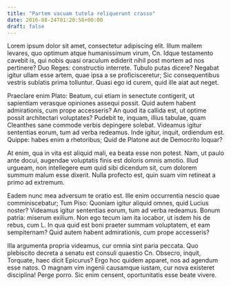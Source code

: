 ```yaml
---
title: "Partem vacuam tutela reliquerunt crasso"
date: 2016-08-24T01:20:58+00:00
draft: false
---
```


Lorem ipsum dolor sit amet, consectetur adipiscing elit. Illum mallem levares,
quo optimum atque humanissimum virum, Cn. Idque testamento cavebit is, qui
nobis quasi oraculum ediderit nihil post mortem ad nos pertinere? Duo Reges:
constructio interrete. Tubulo putas dicere? Negabat igitur ullam esse artem,
quae ipsa a se proficisceretur; Sic consequentibus vestris sublatis prima
tolluntur. Quasi ego id curem, quid ille aiat aut neget.

Praeclare enim Plato: Beatum, cui etiam in senectute contigerit, ut sapientiam
verasque opiniones assequi possit. Quid autem habent admirationis, cum prope
accesseris? An quod ita callida est, ut optime possit architectari voluptates?
Pudebit te, inquam, illius tabulae, quam Cleanthes sane commode verbis
depingere solebat. Videamus igitur sententias eorum, tum ad verba redeamus.
Inde igitur, inquit, ordiendum est. Quippe: habes enim a rhetoribus; Quid de
Platone aut de Democrito loquar?

At enim, qua in vita est aliquid mali, ea beata esse non potest. Nam, ut paulo
ante docui, augendae voluptatis finis est doloris omnis amotio. Illud urgueam,
non intellegere eum quid sibi dicendum sit, cum dolorem summum malum esse
dixerit. Nulla profecto est, quin suam vim retineat a primo ad extremum.

Eadem nunc mea adversum te oratio est. Ille enim occurrentia nescio quae
comminiscebatur; Tum Piso: Quoniam igitur aliquid omnes, quid Lucius noster?
Videamus igitur sententias eorum, tum ad verba redeamus. Bonum patria: miserum
exilium. Non ego tecum iam ita iocabor, ut isdem his de rebus, cum L. In qua
quid est boni praeter summam voluptatem, et eam sempiternam? Quid autem habent
admirationis, cum prope accesseris?

Illa argumenta propria videamus, cur omnia sint paria peccata. Quo plebiscito
decreta a senatu est consuli quaestio Cn. Obsecro, inquit, Torquate, haec dicit
Epicurus? Ergo hoc quidem apparet, nos ad agendum esse natos. O magnam vim
ingenii causamque iustam, cur nova existeret disciplina! Perge porro. Sic enim
censent, oportunitatis esse beate vivere.
